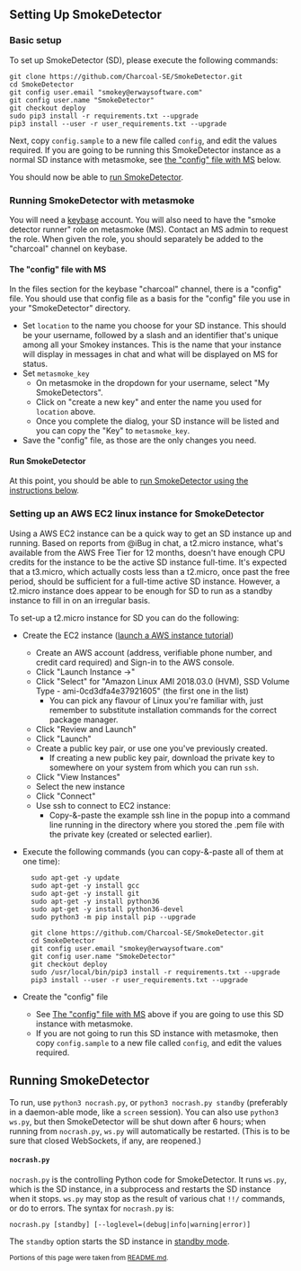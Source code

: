 ## Setting Up SmokeDetector
### Basic setup

To set up SmokeDetector (SD), please execute the following commands:

```
git clone https://github.com/Charcoal-SE/SmokeDetector.git
cd SmokeDetector
git config user.email "smokey@erwaysoftware.com"
git config user.name "SmokeDetector"
git checkout deploy
sudo pip3 install -r requirements.txt --upgrade
pip3 install --user -r user_requirements.txt --upgrade
```

Next, copy `config.sample` to a new file called `config`, and edit the values required. If you are going to be running this SmokeDetector instance as a normal SD instance with metasmoke, see [the "config" file with MS](#user-content-the-config-file) below.

You should now be able to [run SmokeDetector](#user-content-running-smokedetector).

### Running SmokeDetector with metasmoke
You will need a [keybase](https://keybase.io/) account. You will also need to have the "smoke detector runner" role on metasmoke (MS). Contact an MS admin to request the role. When given the role, you should separately be added to the "charcoal" channel on keybase.

#### The "config" file with MS
In the files section for the keybase "charcoal" channel, there is a "config" file. You should use that config file as a basis for the "config" file you use in your "SmokeDetector" directory. 
* Set `location` to the name you choose for your SD instance. This should be your username, followed by a slash and an identifier that's unique among all your Smokey instances. This is the name that your instance will display in messages in chat and what will be displayed on MS for status.
* Set `metasmoke_key`  
  * On metasmoke in the dropdown for your username, select "My SmokeDetectors".
  * Click on "create a new key" and enter the name you used for `location` above.
  * Once you complete the dialog, your SD instance will be listed and you can copy the "Key" to `metasmoke_key`.
* Save the "config" file, as those are the only changes you need.

#### Run SmokeDetector
At this point, you should be able to [run SmokeDetector using the instructions below](#user-content-running-smokedetector).

### Setting up an AWS EC2 linux instance for SmokeDetector
Using a AWS EC2 instance can be a quick way to get an SD instance up and running. Based on reports from @iBug in chat, a t2.micro instance, what's available from the AWS Free Tier for 12 months, doesn't have enough CPU credits for the instance to be the active SD instance full-time. It's expected that a t3.micro, which actually costs less than a t2.micro, once past the free period, should be sufficient for a full-time active SD instance. However, a t2.micro instance does appear to be enough for SD to run as a standby instance to fill in on an irregular basis.

To set-up a t2.micro instance for SD you can do the following:
* Create the EC2 instance ([launch a AWS instance tutorial](https://aws.amazon.com/getting-started/tutorials/launch-a-virtual-machine/))
  * Create an AWS account (address, verifiable phone number, and credit card required) and Sign-in to the AWS console.
  * Click "Launch Instance ->"
  * Click "Select" for "Amazon Linux AMI 2018.03.0 (HVM), SSD Volume Type - ami-0cd3dfa4e37921605" (the first one in the list)
    * You can pick any flavour of Linux you're familiar with, just remember to substitute installation commands for the correct package manager.
  * Click "Review and Launch"
  * Click "Launch"
  * Create a public key pair, or use one you've previously created.
    * If creating a new public key pair, download the private key to somewhere on your system from which you can run `ssh`.
  * Click "View Instances"
  * Select the new instance
  * Click "Connect"
  * Use ssh to connect to EC2 instance:
    * Copy-&-paste the example ssh line in the popup into a command line running in the directory where you stored the .pem file with the private key (created or selected earlier).
* Execute the following commands (you can copy-&-paste all of them at one time):

        sudo apt-get -y update
        sudo apt-get -y install gcc
        sudo apt-get -y install git
        sudo apt-get -y install python36
        sudo apt-get -y install python36-devel
        sudo python3 -m pip install pip --upgrade

        git clone https://github.com/Charcoal-SE/SmokeDetector.git
        cd SmokeDetector
        git config user.email "smokey@erwaysoftware.com"
        git config user.name "SmokeDetector"
        git checkout deploy
        sudo /usr/local/bin/pip3 install -r requirements.txt --upgrade
        pip3 install --user -r user_requirements.txt --upgrade

* Create the "config" file
  * See [The "config" file with MS](#user-content-the-config-file) above if you are going to use this SD instance with metasmoke.
  * If you are not going to run this SD instance with metasmoke, then copy `config.sample` to a new file called `config`, and edit the values required.

## Running SmokeDetector
To run, use `python3 nocrash.py`, or `python3 nocrash.py standby` (preferably in a daemon-able mode, like a `screen` session).
You can also use `python3 ws.py`, but then SmokeDetector will be shut down after 6 hours;
when running from `nocrash.py`, `ws.py` will automatically be restarted.
(This is to be sure that closed WebSockets, if any, are reopened.)

#### `nocrash.py`
`nocrash.py` is the controlling Python code for SmokeDetector. It runs `ws.py`, which is the SD instance, in a subprocess and restarts the SD instance when it stops. `ws.py` may stop as the result of various chat `!!/` commands, or do to errors. The syntax for `nocrash.py` is:

    nocrash.py [standby] [--loglevel=(debug|info|warning|error)]

The `standby` option starts the SD instance in [standby mode](https://github.com/Charcoal-SE/SmokeDetector/wiki/SmokeDetector-Statuses#standby-mode).


<sub>Portions of this page were taken from [README.md](https://github.com/Charcoal-SE/SmokeDetector/blob/master/README.md).</sub>
